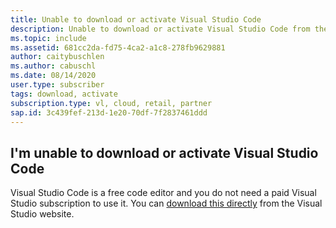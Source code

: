 ```yaml
---
title: Unable to download or activate Visual Studio Code
description: Unable to download or activate Visual Studio Code from the subscriber portal
ms.topic: include
ms.assetid: 681cc2da-fd75-4ca2-a1c8-278fb9629881
author: caitybuschlen
ms.author: cabuschl
ms.date: 08/14/2020
user.type: subscriber
tags: download, activate
subscription.type: vl, cloud, retail, partner
sap.id: 3c439fef-213d-1e20-70df-7f2837461ddd
---
```


## I'm unable to download or activate Visual Studio Code

Visual Studio Code is a free code editor and you do not need a paid Visual Studio subscription to use it. You can [download this directly](https://code.visualstudio.com/download) from the Visual Studio website.